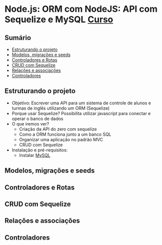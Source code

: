 # Node.js: ORM com NodeJS: API com Sequelize e MySQL [Curso](https://cursos.alura.com.br/course/orm-nodejs-api-sequelize-mysql)

## Sumário

- [Estruturando o projeto](#estruturando-o-projeto)
- [Modelos, migrações e seeds](#modelos-migrações-e-seeds)
- [Controladores e Rotas](#controladores-e-rotas)
- [CRUD com Sequelize](#crud-com-sequelize)
- [Relações e associações](#relações-e-associações)
- [Controladores](#controladores)

## Estruturando o projeto
- Objetivo: Escrever uma API para um sistema de controle de alunos e turmas de inglês utilizando um ORM (Sequelize) 
- Porque usar Sequelize? Possibilita utilizar javascript para conectar e operar o banco de dados
- O que iremos ver?
  - Criação da API do zero com sequelize
  - Como a ORM funciona junto a um banco SQL
  - Organizar uma aplicação no padrão MVC
  - CRUD com Sequelize
- Instalação e pré-requisitos:
  - Instalar [MySQL](https://www.mysql.com/downloads/)

## Modelos, migrações e seeds
## Controladores e Rotas
## CRUD com Sequelize
## Relações e associações
## Controladores